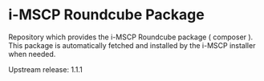 # i-MSCP Roundcube Package 

Repository which provides the i-MSCP Roundcube package ( composer ). This package is automatically fetched and installed
by the i-MSCP installer when needed.

Upstream release: 1.1.1
